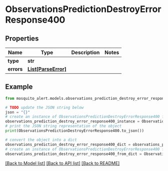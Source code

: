 # ObservationsPredictionDestroyErrorResponse400


## Properties

Name | Type | Description | Notes
------------ | ------------- | ------------- | -------------
**type** | **str** |  | 
**errors** | [**List[ParseError]**](ParseError.md) |  | 

## Example

```python
from mosquito_alert.models.observations_prediction_destroy_error_response400 import ObservationsPredictionDestroyErrorResponse400

# TODO update the JSON string below
json = "{}"
# create an instance of ObservationsPredictionDestroyErrorResponse400 from a JSON string
observations_prediction_destroy_error_response400_instance = ObservationsPredictionDestroyErrorResponse400.from_json(json)
# print the JSON string representation of the object
print(ObservationsPredictionDestroyErrorResponse400.to_json())

# convert the object into a dict
observations_prediction_destroy_error_response400_dict = observations_prediction_destroy_error_response400_instance.to_dict()
# create an instance of ObservationsPredictionDestroyErrorResponse400 from a dict
observations_prediction_destroy_error_response400_from_dict = ObservationsPredictionDestroyErrorResponse400.from_dict(observations_prediction_destroy_error_response400_dict)
```
[[Back to Model list]](../README.md#documentation-for-models) [[Back to API list]](../README.md#documentation-for-api-endpoints) [[Back to README]](../README.md)


